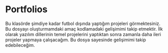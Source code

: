 ﻿# Portfolios

Bu klasörde şimdiye kadar futbol dışında yaptığım projeleri görmektesiniz.
Bu dosyayı oluşturmamdaki amaç kodlamadaki gelişimimi takip etmektir.
İlk olarak yazılım dillerinin temel projelerini yaptıktan sonra zamanla daha ileri projeler yapmaya çalışacağım.
Bu dosya sayesinde gelişimimi takip edebileceğim.
